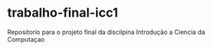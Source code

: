 # trabalho-final-icc1
Repositorio para o projeto final da discilpina Introdução a Ciencia da Computaçao
